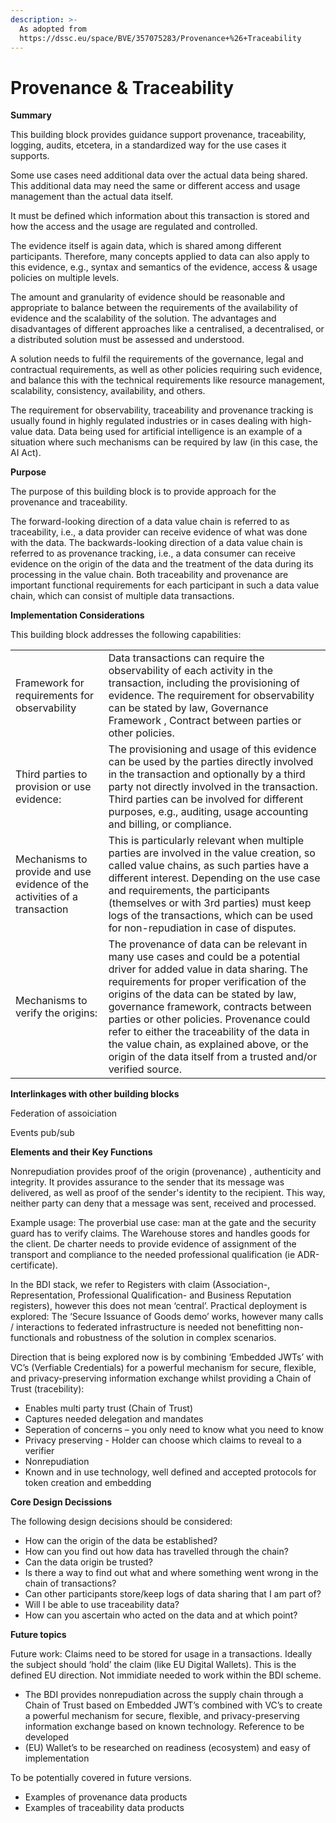 ```yaml
---
description: >-
  As adopted from
  https://dssc.eu/space/BVE/357075283/Provenance+%26+Traceability
---
```


# Provenance & Traceability

**Summary**&#x20;

This building block provides guidance support provenance, traceability, logging, audits, etcetera, in a standardized way for the use cases it supports.

Some use cases need additional data over the actual data being shared. This additional data may need the same or different access and usage management than the actual data itself.

It must be defined which information about this transaction is stored and how the access and the usage are regulated and controlled.

The evidence itself is again data, which is shared among different participants. Therefore, many concepts applied to data can also apply to this evidence, e.g., syntax and semantics of the evidence, access & usage policies on multiple levels.

The amount and granularity of evidence should be reasonable and appropriate to balance between the requirements of the availability of evidence and the scalability of the solution. The advantages and disadvantages of different approaches like a centralised, a decentralised, or a distributed solution must be assessed and understood.

A solution needs to fulfil the requirements of the governance, legal and contractual requirements, as well as other policies requiring such evidence, and balance this with the technical requirements like resource management, scalability, consistency, availability, and others.

The requirement for observability, traceability and provenance tracking is usually found in highly regulated industries or in cases dealing with high-value data. Data being used for artificial intelligence is an example of a situation where such mechanisms can be required by law (in this case, the AI Act).

**Purpose**&#x20;

The purpose of this building block is to provide approach for the provenance and traceability.

The forward-looking direction of a data value chain is referred to as traceability, i.e., a data provider can receive evidence of what was done with the data. The backwards-looking direction of a data value chain is referred to as provenance tracking, i.e., a data consumer can receive evidence on the origin of the data and the treatment of the data during its processing in the value chain. Both traceability and provenance are important functional requirements for each participant in such a data value chain, which can consist of multiple data transactions.

**Implementation Considerations**

This building block addresses the following capabilities:



|                                                                           |                                                                                                                                                                                                                                                                                                                                                                                                                                                                      |
| ------------------------------------------------------------------------- | -------------------------------------------------------------------------------------------------------------------------------------------------------------------------------------------------------------------------------------------------------------------------------------------------------------------------------------------------------------------------------------------------------------------------------------------------------------------- |
| Framework for requirements for observability                              | Data transactions can require the observability of each activity in the transaction, including the provisioning of evidence. The requirement for observability can be stated by law, Governance Framework , Contract between parties or other policies.                                                                                                                                                                                                              |
| Third parties to provision or use evidence:                               | The provisioning and usage of this evidence can be used by the parties directly involved in the transaction and optionally by a third party not directly involved in the transaction. Third parties can be involved for different purposes, e.g., auditing, usage accounting and billing, or compliance.                                                                                                                                                             |
| Mechanisms to provide and use evidence of the activities of a transaction | This is particularly relevant when multiple parties are involved in the value creation, so called value chains, as such parties have a different interest. Depending on the use case and requirements, the participants (themselves or with 3rd parties) must keep logs of the transactions, which can be used for non-repudiation in case of disputes.                                                                                                              |
| Mechanisms to verify the origins:                                         | The provenance of data can be relevant in many use cases and could be a potential driver for added value in data sharing. The requirements for proper verification of the origins of the data can be stated by law, governance framework, contracts between parties or other policies. Provenance could refer to either the traceability of the data in the value chain, as explained above, or the origin of the data itself from a trusted and/or verified source. |

**Interlinkages with other building blocks**&#x20;

&#x20;Federation of assoiciation

Events pub/sub



**Elements and their Key Functions**

Nonrepudiation provides proof of the origin (provenance) , authenticity and integrity. It provides assurance to the sender that its message was delivered, as well as proof of the sender's identity to the recipient. This way, neither party can deny that a message was sent, received and processed.​

Example usage: The proverbial use case: man at the gate and the security guard has to verify claims. The Warehouse stores and handles goods for the client. De charter needs to provide evidence of assignment of the transport and compliance to the needed professional qualification (ie ADR-certificate)​.

In the BDI stack, we refer to Registers with claim (Association-, Representation, Professional Qualification- and Business Reputation registers), however this does not mean ‘central’. Practical deployment is explored: The ‘Secure Issuance of Goods demo’ works, however many calls / interactions to federated infrastructure is needed not benefitting non-functionals and robustness of the solution in complex scenarios.​

Direction that is being explored now is by combining ‘Embedded JWTs’ with VC’s (Verfiable Credentials) for a powerful mechanism for secure, flexible, and privacy-preserving information exchange whilst providing a Chain of Trust (tracebility):​

* Enables multi party trust (Chain of Trust)​
* Captures needed delegation and mandates​
* Seperation of concerns – you only need to know what you need to know​
* Privacy preserving - Holder can choose which claims to reveal to a verifier​
* Nonrepudiation​
* Known and in use technology, well defined and accepted protocols for token creation and embedding​

**Core Design Decissions**

The following design decisions should be considered:

* How can the origin of the data be established?
* How can you find out how data has travelled through the chain?
* Can the data origin be trusted?
* Is there a way to find out what and where something went wrong in the chain of transactions?
* Can other participants store/keep logs of data sharing that I am part of?
* Will I be able to use traceability data?
* How can you ascertain who acted on the data and at which point?

**Future topics**&#x20;

Future work: Claims need to be stored for usage in a transactions. Ideally the subject should ‘hold’ the claim (like EU Digital Wallets). This is the defined EU direction. Not immidiate needed to work within the BDI scheme.

* The BDI provides nonrepudiation across the supply chain through a Chain of Trust based on Embedded JWT’s combined with VC’s to create a powerful mechanism for secure, flexible, and privacy-preserving information exchange based on known technology. Reference to be developed​
* (EU) Wallet’s to be researched on readiness (ecosystem) and easy of implementation​

To be potentially covered in future versions.

* Examples of provenance data products
* Examples of traceability data products

&#x20;
